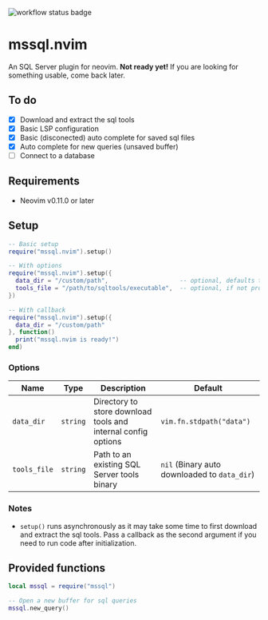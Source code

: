 ![workflow status badge](https://github.com/Kurren123/mssql.nvim/actions/workflows/test.yml/badge.svg)

# mssql.nvim

An SQL Server plugin for neovim. **Not ready yet!** If you are looking for something usable, come back later.

## To do

- [x] Download and extract the sql tools
- [x] Basic LSP configuration
- [x] Basic (disconected) auto complete for saved sql files
- [x] Auto complete for new queries (unsaved buffer)
- [ ] Connect to a database

## Requirements

- Neovim v0.11.0 or later

## Setup

```lua
-- Basic setup
require("mssql.nvim").setup()

-- With options
require("mssql.nvim").setup({
  data_dir = "/custom/path",                    -- optional, defaults to vim.fn.stdpath("data")
  tools_file = "/path/to/sqltools/executable",  -- optional, if not provided, auto-downloads to data_dir
})

-- With callback
require("mssql.nvim").setup({
  data_dir = "/custom/path"
}, function()
  print("mssql.nvim is ready!")
end)
```

### Options

| Name         | Type     | Description                                                   | Default                                      |
| ------------ | -------- | ------------------------------------------------------------- | -------------------------------------------- |
| `data_dir`   | `string` | Directory to store download tools and internal config options | `vim.fn.stdpath("data")`                     |
| `tools_file` | `string` | Path to an existing SQL Server tools binary                   | `nil` (Binary auto downloaded to `data_dir`) |

### Notes

- `setup()` runs asynchronously as it may take some time to first download and extract the sql tools. Pass a callback as the second argument if you need to run code after initialization.

## Provided functions

```lua
local mssql = require("mssql")

-- Open a new buffer for sql queries
mssql.new_query()
```
